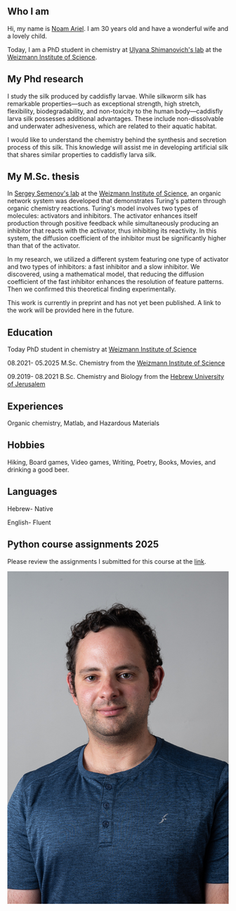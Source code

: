 

## Who I am
Hi, my name is [Noam Ariel](https://www.weizmann.ac.il/MCMS/shimanovich/group-members). I am 30 years old and have a wonderful wife and a lovely child.

Today, I am a PhD student in chemistry at [Ulyana Shimanovich's lab](https://www.weizmann.ac.il/MCMS/shimanovich/) at the [Weizmann Institute of Science](https://www.weizmann.ac.il/pages/).

## My Phd research
I study the silk produced by caddisfly larvae. While silkworm silk has remarkable properties—such as exceptional strength, high stretch, flexibility, biodegradability, and non-toxicity to the human body—caddisfly larva silk possesses additional advantages. These include non-dissolvable and underwater adhesiveness, which are related to their aquatic habitat.

I would like to understand the chemistry behind the synthesis and secretion process of this silk. This knowledge will assist me in developing artificial silk that shares similar properties to caddisfly larva silk.

## My M.Sc. thesis
In [Sergey Semenov's lab](https://www.weizmann.ac.il/Organic_Chemistry/Semenov/) at the [Weizmann Institute of Science](https://www.weizmann.ac.il/pages/), an organic network system was developed that demonstrates Turing's pattern through organic chemistry reactions. Turing's model involves two types of molecules: activators and inhibitors. The activator enhances itself production through positive feedback while simultaneously producing an inhibitor that reacts with the activator, thus inhibiting its reactivity. In this system, the diffusion coefficient of the inhibitor must be significantly higher than that of the activator.

In my research, we utilized a different system featuring one type of activator and two types of inhibitors: a fast inhibitor and a slow inhibitor. We discovered, using a mathematical model, that reducing the diffusion coefficient of the fast inhibitor enhances the resolution of feature patterns. Then we confirmed this theoretical finding experimentally. 

This work is currently in preprint and has not yet been published. A link to the work will be provided here in the future.


## Education

Today PhD student in chemistry at [Weizmann Institute of Science](https://www.weizmann.ac.il/pages/) 

08.2021- 05.2025 M.Sc. Chemistry  from the [Weizmann Institute of Science](https://www.weizmann.ac.il/pages/) 

09.2019- 08.2021 B.Sc. Chemistry and Biology from the [Hebrew University of Jerusalem](https://en.huji.ac.il/)


## Experiences

Organic chemistry, Matlab, and Hazardous Materials

## Hobbies
Hiking, Board games, Video games, Writing, Poetry, Books, Movies, and drinking a good beer.

## Languages
Hebrew- Native

English- Fluent

## Python course assignments 2025 

Please review the assignments I submitted for this course at the [link](https://github.com/NoamAriel/python-course-assignments).

![Me](izme-photo.jpg)
